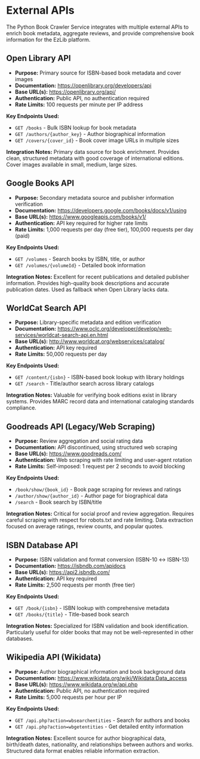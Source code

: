 # External APIs

The Python Book Crawler Service integrates with multiple external APIs to enrich book metadata, aggregate reviews, and provide comprehensive book information for the EzLib platform.

## Open Library API

- **Purpose:** Primary source for ISBN-based book metadata and cover images
- **Documentation:** https://openlibrary.org/developers/api  
- **Base URL(s):** https://openlibrary.org/api/
- **Authentication:** Public API, no authentication required
- **Rate Limits:** 100 requests per minute per IP address

**Key Endpoints Used:**
- `GET /books` - Bulk ISBN lookup for book metadata
- `GET /authors/{author_key}` - Author biographical information
- `GET /covers/{cover_id}` - Book cover image URLs in multiple sizes

**Integration Notes:** Primary data source for book enrichment. Provides clean, structured metadata with good coverage of international editions. Cover images available in small, medium, large sizes.

## Google Books API

- **Purpose:** Secondary metadata source and publisher information verification
- **Documentation:** https://developers.google.com/books/docs/v1/using
- **Base URL(s):** https://www.googleapis.com/books/v1/
- **Authentication:** API key required for higher rate limits
- **Rate Limits:** 1,000 requests per day (free tier), 100,000 requests per day (paid)

**Key Endpoints Used:**
- `GET /volumes` - Search books by ISBN, title, or author
- `GET /volumes/{volumeId}` - Detailed book information

**Integration Notes:** Excellent for recent publications and detailed publisher information. Provides high-quality book descriptions and accurate publication dates. Used as fallback when Open Library lacks data.

## WorldCat Search API

- **Purpose:** Library-specific metadata and edition verification
- **Documentation:** https://www.oclc.org/developer/develop/web-services/worldcat-search-api.en.html
- **Base URL(s):** http://www.worldcat.org/webservices/catalog/
- **Authentication:** API key required
- **Rate Limits:** 50,000 requests per day

**Key Endpoints Used:**
- `GET /content/{isbn}` - ISBN-based book lookup with library holdings
- `GET /search` - Title/author search across library catalogs

**Integration Notes:** Valuable for verifying book editions exist in library systems. Provides MARC record data and international cataloging standards compliance.

## Goodreads API (Legacy/Web Scraping)

- **Purpose:** Review aggregation and social rating data
- **Documentation:** API discontinued, using structured web scraping
- **Base URL(s):** https://www.goodreads.com/
- **Authentication:** Web scraping with rate limiting and user-agent rotation
- **Rate Limits:** Self-imposed: 1 request per 2 seconds to avoid blocking

**Key Endpoints Used:**
- `/book/show/{book_id}` - Book page scraping for reviews and ratings
- `/author/show/{author_id}` - Author page for biographical data
- `/search` - Book search by ISBN/title

**Integration Notes:** Critical for social proof and review aggregation. Requires careful scraping with respect for robots.txt and rate limiting. Data extraction focused on average ratings, review counts, and popular quotes.

## ISBN Database API

- **Purpose:** ISBN validation and format conversion (ISBN-10 ↔ ISBN-13)
- **Documentation:** https://isbndb.com/apidocs
- **Base URL(s):** https://api2.isbndb.com/
- **Authentication:** API key required
- **Rate Limits:** 2,500 requests per month (free tier)

**Key Endpoints Used:**
- `GET /book/{isbn}` - ISBN lookup with comprehensive metadata
- `GET /books/{title}` - Title-based book search

**Integration Notes:** Specialized for ISBN validation and book identification. Particularly useful for older books that may not be well-represented in other databases.

## Wikipedia API (Wikidata)

- **Purpose:** Author biographical information and book background data
- **Documentation:** https://www.wikidata.org/wiki/Wikidata:Data_access
- **Base URL(s):** https://www.wikidata.org/w/api.php
- **Authentication:** Public API, no authentication required
- **Rate Limits:** 5,000 requests per hour per IP

**Key Endpoints Used:**
- `GET /api.php?action=wbsearchentities` - Search for authors and books
- `GET /api.php?action=wbgetentities` - Get detailed entity information

**Integration Notes:** Excellent source for author biographical data, birth/death dates, nationality, and relationships between authors and works. Structured data format enables reliable information extraction.
